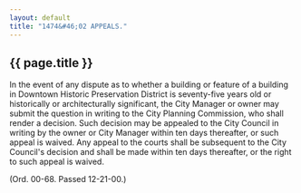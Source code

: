 ```yaml
---
layout: default
title: "1474&#46;02 APPEALS."
---
```


{{ page.title }}
----------------

In the event of any dispute as to whether a building or feature of a building in Downtown Historic Preservation District is seventy-five years old or historically or architecturally significant, the City Manager or owner may submit the question in writing to the City Planning Commission, who shall render a decision. Such decision may be appealed to the City Council in writing by the owner or City Manager within ten days thereafter, or such appeal is waived. Any appeal to the courts shall be subsequent to the City Council's decision and shall be made within ten days thereafter, or the right to such appeal is waived.

(Ord. 00-68. Passed 12-21-00.)

 